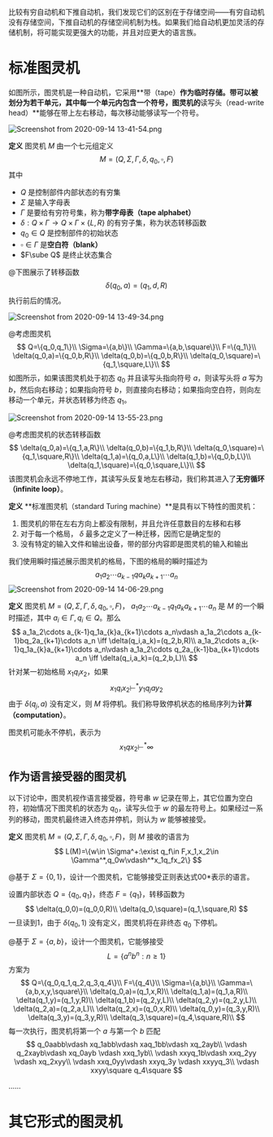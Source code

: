 比较有穷自动机和下推自动机，我们发现它们的区别在于存储空间——有穷自动机没有存储空间，下推自动机的存储空间机制为栈。如果我们给自动机更加灵活的存储机制，将可能实现更强大的功能，并且对应更大的语言族。

# 标准图灵机

如图所示，图灵机是一种自动机，它采用**带（tape）**作为临时存储。带可以被划分为若干单元，其中每一个单元内包含一个符号，图灵机的**读写头（read-write head）**能够在带上左右移动，每次移动能够读写一个符号。

![Screenshot from 2020-09-14 13-41-54.png](https://i.loli.net/2020/09/14/HD5Z4kW8dNgj3a9.png)

**定义** 图灵机 $M$ 由一个七元组定义
$$
M=(Q,\Sigma,\Gamma,\delta,q_0,\square,F)
$$
其中

+ $Q$ 是控制部件内部状态的有穷集
+ $\Sigma$ 是输入字母表
+ $\Gamma$ 是要给有穷符号集，称为**带字母表（tape alphabet）**
+ $\delta:Q\times \Gamma \to Q\times \Gamma \times \{L,R\}$ 的有穷子集，称为状态转移函数
+ $q_0\in Q$ 是控制部件的初始状态
+ $\square\in \Gamma$ 是**空白符（blank）**
+ $F\sube Q$ 是终止状态集合



@下图展示了转移函数
$$
\delta(q_0,a)=(q_1,d,R)
$$
执行前后的情况。

![Screenshot from 2020-09-14 13-49-34.png](https://i.loli.net/2020/09/14/lvp2HG5mkziuFEV.png)



@考虑图灵机
$$
Q=\{q_0,q_1\}\\
\Sigma=\{a,b\}\\
\Gamma=\{a,b,\square\}\\
F=\{q_1\}\\
\delta(q_0,a)=\{q_0,b,R\}\\
\delta(q_0,b)=\{q_0,b,R\}\\
\delta(q_0,\square)=\{q_1,\square,L\}\\
$$
如图所示，如果该图灵机处于初态 $q_0$ 并且读写头指向符号 $a$，则读写头将 $a$ 写为 $b$，然后向右移动；如果指向符号 $b$，则直接向右移动；如果指向空白符，则向左移动一个单元，并状态转移为终态 $q_1$。

![Screenshot from 2020-09-14 13-55-23.png](https://i.loli.net/2020/09/14/UNDJT7sKCqVQwYn.png)



@考虑图灵机的状态转移函数
$$
\delta(q_0,a)=\{q_1,a,R\}\\
\delta(q_0,b)=\{q_1,b,R\}\\
\delta(q_0,\square)=\{q_1,\square,R\}\\
\delta(q_1,a)=\{q_0,a,L\}\\
\delta(q_1,b)=\{q_0,b,L\}\\
\delta(q_1,\square)=\{q_0,\square,L\}\\
$$
该图灵机会永远不停地工作，其读写头反复地左右移动，我们称其进入了**无穷循环（infinite loop）**。



**定义** **标准图灵机（standard Turing machine）**是具有以下特性的图灵机：

1. 图灵机的带在左右方向上都没有限制，并且允许任意数目的左移和右移
2. 对于每一个格局， $\delta$ 最多之定义了一种迁移，因而它是确定型的
3. 没有特定的输入文件和输出设备，带的部分内容即是图灵机的输入和输出



我们使用瞬时描述展示图灵机的格局，下图的格局的瞬时描述为
$$
a_1a_2\cdots a_{k-1}qa_{k}a_{k+1}\cdots a_n
$$
![Screenshot from 2020-09-14 14-06-29.png](https://i.loli.net/2020/09/14/bkmLno6FItsfTZS.png)



**定义** 图灵机 $M=(Q,\Sigma,\Gamma,\delta,q_0,\square,F)$， $a_1a_2\cdots a_{k-1}q_1a_{k}a_{k+1}\cdots a_n$ 是 $M$ 的一个瞬时描述，其中 $a_i\in \Gamma,q_i\in Q$。那么
$$
a_1a_2\cdots a_{k-1}q_1a_{k}a_{k+1}\cdots a_n\vdash a_1a_2\cdots a_{k-1}bq_2a_{k+1}\cdots a_n \iff \delta(q_i,a_k)=(q_2,b,R)\\
a_1a_2\cdots a_{k-1}q_1a_{k}a_{k+1}\cdots a_n\vdash a_1a_2\cdots q_2a_{k-1}ba_{k+1}\cdots a_n \iff \delta(q_i,a_k)=(q_2,b,L)\\
$$
针对某一初始格局 $x_1q_ix_2$，如果
$$
x_1q_ix_2\vdash^* y_1q_jay_2
$$
由于 $\delta(q_j,a)$ 没有定义，则 $M$ 将停机。我们称导致停机状态的格局序列为**计算（computation）**。

图灵机可能永不停机，表示为
$$
x_1qx_2\vdash^*\infty
$$



## 作为语言接受器的图灵机

以下讨论中，图灵机视作语言接受器，符号串 $w$ 记录在带上，其它位置为空白符，初始情况下图灵机的状态为 $q_0$，读写头位于 $w$ 的最左符号上。如果经过一系列的移动，图灵机最终进入终态并停机，则认为 $w$ 能够被接受。

**定义** 图灵机 $M=(Q,\Sigma,\Gamma,\delta,q_0,\square,F)$，则 $M$ 接收的语言为
$$
L(M)=\{w\in \Sigma^+:\exist q_f\in F,x_1,x_2\in \Gamma^*,q_0w\vdash^*x_1q_fx_2\}
$$


@基于 $\Sigma = \{0,1\}$，设计一个图灵机，它能够接受正则表达式00*表示的语言。

设置内部状态 $Q=\{q_0,q_1\}$，终态 $F=\{q_1\}$，转移函数为
$$
\delta(q_0,0)=(q_0,0,R)\\
\delta(q_0,\square)=(q_1,\square,R)
$$
一旦读到1，由于 $\delta(q_0,1)$ 没有定义，图灵机将在非终态 $q_0$ 下停机。



@基于 $\Sigma=\{a,b\}$，设计一个图灵机，它能够接受
$$
L=\{a^nb^n:n\ge 1\}
$$
方案为
$$
Q=\{q_0,q_1,q_2,q_3,q_4\}\\
F=\{q_4\}\\
\Sigma=\{a,b\}\\
\Gamma=\{a,b,x,y,\square\}\\
\delta(q_0,a)=(q_1,x,R)\\
\delta(q_1,a)=(q_1,a,R)\\
\delta(q_1,y)=(q_1,y,R)\\
\delta(q_1,b)=(q_2,y,L)\\
\delta(q_2,y)=(q_2,y,L)\\
\delta(q_2,a)=(q_2,a,L)\\
\delta(q_2,x)=(q_0,x,R)\\
\delta(q_0,y)=(q_3,y,R)\\
\delta(q_3,y)=(q_3,y,R)\\
\delta(q_3,\square)=(q_4,\square,R)\\
$$
每一次执行，图灵机将第一个 $a$ 与第一个 $b$ 匹配
$$
q_0aabb\vdash xq_1abb\vdash xaq_1bb\vdash xq_2ayb\\
\vdash q_2xayb\vdash xq_0ayb \vdash xxq_1yb\\
\vdash xxyq_1b\vdash xxq_2yy \vdash xq_2xyy\\
\vdash xxq_0yy\vdash xxyq_3y \vdash xxyyq_3\\
\vdash xxyy\square q_4\square
$$



……




# 其它形式的图灵机